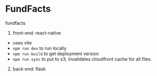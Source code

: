 # FundFacts

fundfacts

1. front-end: react-native

- uses vite
- `npm run dev` to run locally
- `npm run build` to get deployment version
- `npm run sync` to put to s3; invalidates cloudfront cache for all files.

2. back-end: flask
